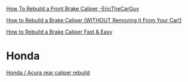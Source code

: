 
[How To Rebuild a Front Brake Caliper -EricTheCarGuy](https://youtu.be/I4FzXGrSrmU)

[How to Rebuild a Brake Caliper (WITHOUT Removing it From Your Car!)](https://youtu.be/VxME8Ayk7qY)

[How to Rebuild a Brake Caliper Fast & Easy](https://youtu.be/mwrMek5L6y0)

# Honda
[Honda / Acura rear caliper rebuild](https://youtu.be/6Q2F2tbquY4)
